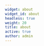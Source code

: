 ```yaml
---
widget: about
widget_id: about
headless: true
weight: 20
title: about
active: true
author: admin
---
```

